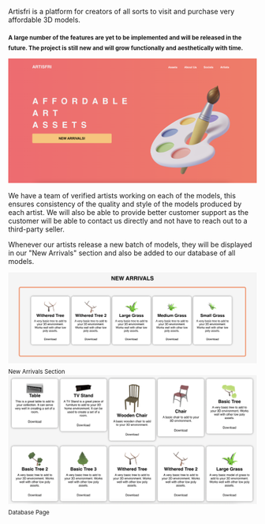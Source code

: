 Artisfri is a platform for creators of all sorts to visit and purchase very affordable 3D models.

<sub>**A large number of the features are yet to be implemented and will be released in the future. The project is still new and will grow functionally and aesthetically with time.**</sub>

![](read-me-images/introduction.png)


We have a team of verified artists working on each of the models, this ensures consistency of the quality and style of the models produced by each artist. We will also be able to provide better customer support as the customer will be able to contact us directly and not have to reach out to a third-party seller.

Whenever our artists release a new batch of models, they will be displayed in our "New Arrivals" section and also be added to our database of all models.


![](read-me-images/new-arrivals.png)
<sub>New Arrivals Section</sub>
![](read-me-images/database.png)
<sub>Database Page</sub>
